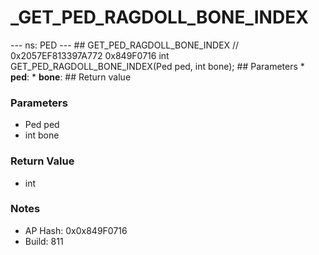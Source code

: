 # _GET_PED_RAGDOLL_BONE_INDEX

--- ns: PED --- ## GET_PED_RAGDOLL_BONE_INDEX  // 0x2057EF813397A772 0x849F0716 int GET_PED_RAGDOLL_BONE_INDEX(Ped ped, int bone);   ## Parameters * **ped**: * **bone**:  ## Return value

### Parameters
* Ped ped
* int bone

### Return Value
* int

### Notes
* AP Hash: 0x0x849F0716
* Build: 811

